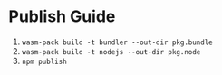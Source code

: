 # Publish Guide

1. `wasm-pack build -t bundler --out-dir pkg.bundle`
2. `wasm-pack build -t nodejs --out-dir pkg.node`
3. `npm publish`
